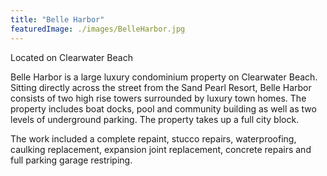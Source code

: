 ```yaml
---
title: "Belle Harbor"
featuredImage: ./images/BelleHarbor.jpg
---
```


Located on Clearwater Beach

Belle Harbor is a large luxury condominium property on Clearwater Beach. Sitting
directly across the street from the Sand Pearl Resort, Belle Harbor consists of
two high rise towers surrounded by luxury town homes. The property includes boat
docks, pool and community building as well as two levels of underground parking.
The property takes up a full city block.

The work included a complete repaint, stucco repairs, waterproofing, caulking
replacement, expansion joint replacement, concrete repairs and full parking
garage restriping.
